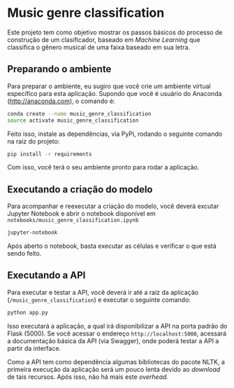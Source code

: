 # Music genre classification

Este projeto tem como objetivo mostrar os passos básicos do processo de construção de um clasificador, baseado em _Machine Learning_ que classifica o gênero musical de uma faixa baseado em sua letra.

## Preparando o ambiente

Para preparar o ambiente, eu sugiro que você crie um ambiente virtual específico para esta aplicação. Supondo que você é usuário do Anaconda (http://anaconda.com), o comando é:

```sh
conda create --name music_genre_classification
source activate music_genre_classification
```

Feito isso, instale as dependências, via PyPi, rodando o seguinte comando na raiz do projeto:

```sh
pip install -r requirements
```

Com isso, você terá o seu ambiente pronto para rodar a aplicação.

## Executando a criação do modelo

Para acompanhar e reexecutar a criação do modelo, você deverá excutar Jupyter Notebook e abrir o notebook disponível em `notebooks/music_genre_classification.ipynb`

```sh
jupyter-notebook
```

Após aberto o notebook, basta executar as células e verificar o que está sendo feito.

## Executando a API

Para executar e testar a API, você deverá ir até a raiz da aplicação (`/music_genre_classification`) e executar o seguinte comando:

```sh
python app.py
```

Isso executará a aplicação, a qual irá disponibilizar a API na porta padrão do Flask (5000). Se você acessar o endereço `http://localhost:5000`, acessará a documentação básica da API (via Swagger), onde poderá testar a API a partir da interface.

Como a API tem como dependência algumas bibliotecas do pacote NLTK, a primeira execução da aplicação será um pouco lenta devido ao _download_ de tais recursos. Após isso, não há mais este _overhead_. 
